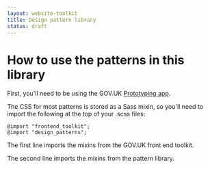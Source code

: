 ```yaml
---
layout: website-toolkit
title: Design pattern library
status: draft
---
```


# How to use the patterns in this library


First, you'll need to be using the GOV.UK [Prototyping app](https://github.com/alphagov/prototyping).

The CSS for most patterns is stored as a Sass mixin, so you'll need to import the following at the top of your
 .scss files:

    @import "frontend_toolkit";
    @import "design_patterns";

The first line imports the mixins from the GOV.UK front end toolkit.

The second line imports the mixins from the pattern library.
